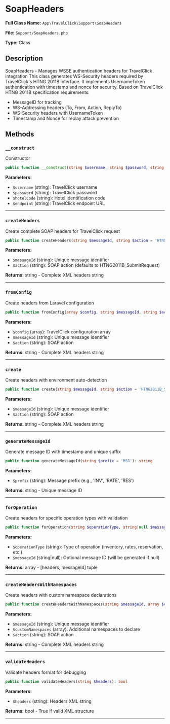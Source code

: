 # SoapHeaders

**Full Class Name:** `App\TravelClick\Support\SoapHeaders`

**File:** `Support/SoapHeaders.php`

**Type:** Class

## Description

SoapHeaders - Manages WSSE authentication headers for TravelClick integration
This class generates WS-Security headers required by TravelClick's HTNG 2011B interface.
It implements UsernameToken authentication with timestamp and nonce for security.
Based on TravelClick HTNG 2011B specification requirements:
- MessageID for tracking
- WS-Addressing headers (To, From, Action, ReplyTo)
- WS-Security headers with UsernameToken
- Timestamp and Nonce for replay attack prevention

## Methods

### `__construct`

Constructor

```php
public function __construct(string $username, string $password, string $hotelCode, string $endpoint)
```

**Parameters:**

- `$username` (string): TravelClick username
- `$password` (string): TravelClick password
- `$hotelCode` (string): Hotel identification code
- `$endpoint` (string): TravelClick endpoint URL

---

### `createHeaders`

Create complete SOAP headers for TravelClick request

```php
public function createHeaders(string $messageId, string $action = 'HTNG2011B_SubmitRequest'): string
```

**Parameters:**

- `$messageId` (string): Unique message identifier
- `$action` (string): SOAP action (defaults to HTNG2011B_SubmitRequest)

**Returns:** string - Complete XML headers string

---

### `fromConfig`

Create headers from Laravel configuration

```php
public function fromConfig(array $config, string $messageId, string $action = 'HTNG2011B_SubmitRequest'): string
```

**Parameters:**

- `$config` (array): TravelClick configuration array
- `$messageId` (string): Unique message identifier
- `$action` (string): SOAP action

**Returns:** string - Complete XML headers string

---

### `create`

Create headers with environment auto-detection

```php
public function create(string $messageId, string $action = 'HTNG2011B_SubmitRequest'): string
```

**Parameters:**

- `$messageId` (string): Unique message identifier
- `$action` (string): SOAP action

**Returns:** string - Complete XML headers string

---

### `generateMessageId`

Generate message ID with timestamp and unique suffix

```php
public function generateMessageId(string $prefix = 'MSG'): string
```

**Parameters:**

- `$prefix` (string): Message prefix (e.g., 'INV', 'RATE', 'RES')

**Returns:** string - Unique message ID

---

### `forOperation`

Create headers for specific operation types with validation

```php
public function forOperation(string $operationType, string|null $messageId = null): array
```

**Parameters:**

- `$operationType` (string): Type of operation (inventory, rates, reservation, etc.)
- `$messageId` (string|null): Optional message ID (will be generated if null)

**Returns:** array - [headers, messageId] tuple

---

### `createHeadersWithNamespaces`

Create headers with custom namespace declarations

```php
public function createHeadersWithNamespaces(string $messageId, array $customNamespaces = [], string $action = 'HTNG2011B_SubmitRequest'): string
```

**Parameters:**

- `$messageId` (string): Unique message identifier
- `$customNamespaces` (array): Additional namespaces to declare
- `$action` (string): SOAP action

**Returns:** string - Complete XML headers string

---

### `validateHeaders`

Validate headers format for debugging

```php
public function validateHeaders(string $headers): bool
```

**Parameters:**

- `$headers` (string): Headers XML string

**Returns:** bool - True if valid XML structure

---

